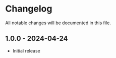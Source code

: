 # Changelog

All notable changes will be documented in this file.

## 1.0.0 - 2024-04-24

- Initial release
